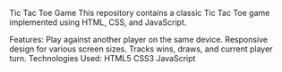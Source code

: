 Tic Tac Toe Game
This repository contains a classic Tic Tac Toe game implemented using HTML, CSS, and JavaScript.

Features:
Play against another player on the same device.
Responsive design for various screen sizes.
Tracks wins, draws, and current player turn.
Technologies Used:
HTML5
CSS3
JavaScript
